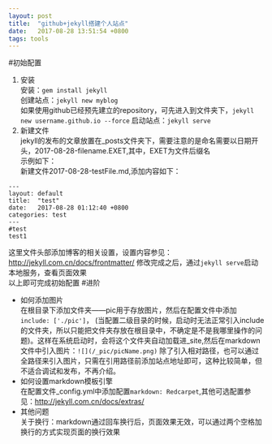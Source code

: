 ```yaml
---
layout: post
title:  "github+jekyll搭建个人站点"
date:   2017-08-28 13:51:54 +0800
tags: tools
---
```


#初始配置


1. 安装  
安装：`gem install jekyll`  
创建站点：`jekyll new myblog`  
如果使用github已经预先建立的repository，可先进入到文件夹下，`jekyll new username.github.io --force`
启动站点：`jekyll serve`  
2. 新建文件  
jekyll的发布的文章放置在_posts文件夹下，需要注意的是命名需要以日期开头，2017-08-28-filename.EXET,其中，EXET为文件后缀名  
示例如下：  
新建文件2017-08-28-testFile.md,添加内容如下：

```
---
layout: default
title:  "test"
date:   2017-08-28 01:12:40 +0800
categories: test
---
#test
test1
```
这里文件头部添加博客的相关设置，设置内容参见：http://jekyll.com.cn/docs/frontmatter/
修改完成之后，通过`jekyll serve`启动本地服务，查看页面效果  
以上即可完成初始配置
#进阶
* 如何添加图片  
在根目录下添加文件夹——pic用于存放图片，然后在配置文件中添加`include: ['./pic']`， (当配置二级目录的时候，启动时无法正常引入include的文件夹，所以只能把文件夹存放在根目录中，不确定是不是我哪里操作的问题)。这样在系统启动时，会将这个文件夹自动加载进_site,然后在markdown文件中引入图片：`![](/_pic/picName.png)`
除了引入相对路径，也可以通过全路径来引入图片，只需在引用路径前添加站点地址即可，这种比较简单，但不适合调试和发布，不再介绍。
* 如何设置markdown模板引擎  
在配置文件_config.yml中添加配置`markdown: Redcarpet`,其他可选配置参见：http://jekyll.com.cn/docs/extras/  
* 其他问题  
关于换行：markdown通过回车换行后，页面效果无效，可以通过两个空格加换行的方式实现页面的换行效果  


